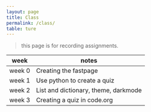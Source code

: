 ```yaml
---
layout: page
title: Class
permalink: /class/
table: ture
---
```


> this page is for recording assignments.

| week   | notes                                                       |
|--------|-------------------------------------------------------------|
| week 0 | Creating the fastpage                                       |
| week 1 | Use python to create a quiz                                 |
| week 2 | List and dictionary, theme, darkmode                        |
| week 3 | Creating a quiz in code.org                                 |
